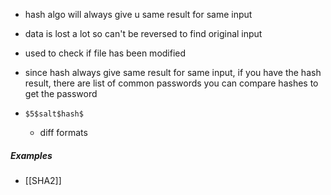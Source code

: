 - hash algo will always give u same result for same input
- data is lost a lot so can't be reversed to find original input
- used to check if file has been modified
- since hash always give same result for same input, if you have the hash result, there are list of common passwords you can compare hashes to get the password

- `$5$salt$hash$`
	- diff formats

##### Examples
- [[SHA2]]